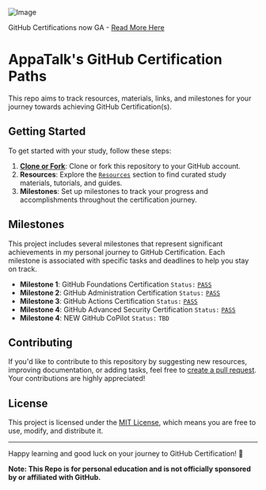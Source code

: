 ![Image](https://user-images.githubusercontent.com/4163156/261802892-a7d82d0f-cf77-45b9-bc59-d685aaeccb4e.png)

GitHub Certifications now GA - [Read More Here](https://github.blog/2024-01-08-github-certifications-are-generally-available/)

# AppaTalk's GitHub Certification Paths

This repo aims to track resources, materials, links, and milestones for your journey towards achieving GitHub Certification(s).
 
## Getting Started

To get started with your study, follow these steps:

1. [**Clone or Fork**](https://docs.github.com/en/get-started/quickstart/fork-a-repo): Clone or fork this repository to your GitHub account.
2. **Resources**: Explore the [`Resources`](https://github.com/appatalks/GitHub-Certification-Paths/tree/main/Resources) section to find curated study materials, tutorials, and guides.
3. **Milestones**: Set up milestones to track your progress and accomplishments throughout the certification journey.

## Milestones

This project includes several milestones that represent significant achievements in my personal journey to GitHub Certification. Each milestone is associated with specific tasks and deadlines to help you stay on track.

- **Milestone 1**: GitHub Foundations Certification ```Status:``` [```PASS```](https://www.credly.com/badges/e384c423-f21b-43fb-bbfc-4963f9a210d7/public_url)
- **Milestone 2**: GitHub Administration Certification ```Status:``` [```PASS```](https://www.credly.com/badges/96464ff1-71bc-4f83-870e-b3875f532c00/public_url)
- **Milestone 3**: GitHub Actions Certification ```Status:``` [```PASS```](https://www.credly.com/badges/e3e1fba6-bfa5-466e-88a8-08ddcdbc55ae/public_url)
- **Milestone 4**: GitHub Advanced Security Certification ```Status:``` [```PASS```](https://www.credly.com/badges/2502911d-a59d-40a7-8596-d716ccb21739/public_url)
- **Milestone 4**: NEW GitHub CoPilot ```Status:``` ```TBD```

## Contributing

If you'd like to contribute to this repository by suggesting new resources, improving documentation, or adding tasks, feel free to [create a pull request](https://docs.github.com/en/pull-requests/collaborating-with-pull-requests/proposing-changes-to-your-work-with-pull-requests/creating-a-pull-request). Your contributions are highly appreciated!

## License

This project is licensed under the [MIT License](LICENSE), which means you are free to use, modify, and distribute it.

---

Happy learning and good luck on your journey to GitHub Certification! 🚀

**Note: This Repo is for personal education and is not officially sponsored by or affiliated with GitHub.**
